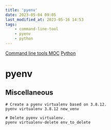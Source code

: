 ```yaml
---
title: 'pyenv'
date: 2023-05-04 09:05
last_modified_at: 2023-05-16 14:53
tags:
    - command-line-tool
    - pyenv
    - python
---
```


[Command line tools MOC](Command%20line%20tools%20MOC.md)
[Python](Python.md)

# pyenv

## Miscellaneous

```shell
# Create a pyenv virtualenv based on 3.8.12.
pyenv virtualenv 3.8.12 new_venv

# Delete pyenv virtualenv.
pyenv virtualenv-delete env_to_delete
```
